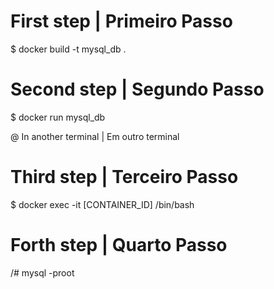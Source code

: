 # First step | Primeiro Passo
$ docker build -t mysql_db .

# Second step | Segundo Passo
$ docker run mysql_db

@ In another terminal | Em outro terminal 
# Third step | Terceiro Passo
$ docker exec -it [CONTAINER_ID] /bin/bash

# Forth step | Quarto Passo
/# mysql -proot

